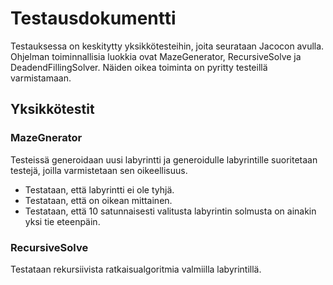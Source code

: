 # Testausdokumentti
Testauksessa on keskitytty yksikkötesteihin, joita seurataan Jacocon avulla. Ohjelman toiminnallisia luokkia ovat MazeGenerator, RecursiveSolve ja DeadendFillingSolver. Näiden oikea toiminta on pyritty testeillä varmistamaan.

## Yksikkötestit

### MazeGnerator
Testeissä generoidaan uusi labyrintti ja generoidulle labyrintille suoritetaan testejä, joilla varmistetaan sen oikeellisuus.
- Testataan, että labyrintti ei ole tyhjä.
- Testataan, että on oikean mittainen.
- Testataan, että 10 satunnaisesti valitusta labyrintin solmusta on ainakin yksi tie eteenpäin.


### RecursiveSolve
Testataan rekursiivista ratkaisualgoritmia valmiilla labyrintillä.


